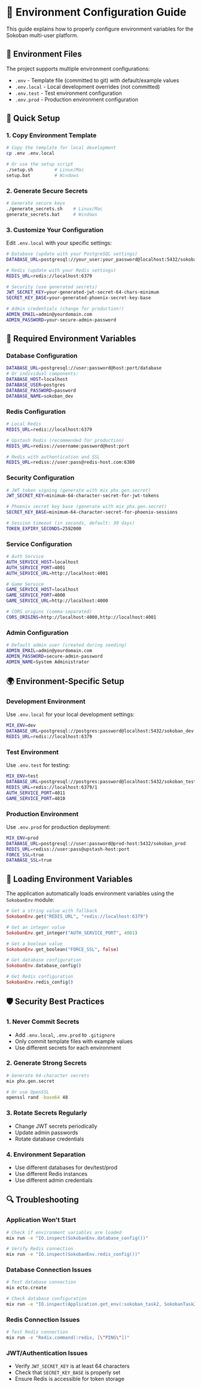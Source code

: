 # 🔐 Environment Configuration Guide

This guide explains how to properly configure environment variables for the Sokoban multi-user platform.

## 📁 Environment Files

The project supports multiple environment configurations:

- `.env` - Template file (committed to git) with default/example values
- `.env.local` - Local development overrides (not committed)
- `.env.test` - Test environment configuration
- `.env.prod` - Production environment configuration

## 🚀 Quick Setup

### 1. Copy Environment Template
```bash
# Copy the template for local development
cp .env .env.local

# Or use the setup script
./setup.sh        # Linux/Mac
setup.bat         # Windows
```

### 2. Generate Secure Secrets
```bash
# Generate secure keys
./generate_secrets.sh    # Linux/Mac
generate_secrets.bat     # Windows
```

### 3. Customize Your Configuration
Edit `.env.local` with your specific settings:

```bash
# Database (update with your PostgreSQL settings)
DATABASE_URL=postgresql://your_user:your_password@localhost:5432/sokoban_dev

# Redis (update with your Redis settings)
REDIS_URL=redis://localhost:6379

# Security (use generated secrets)
JWT_SECRET_KEY=your-generated-jwt-secret-64-chars-minimum
SECRET_KEY_BASE=your-generated-phoenix-secret-key-base

# Admin credentials (change for production!)
ADMIN_EMAIL=admin@yourdomain.com
ADMIN_PASSWORD=your-secure-admin-password
```

## 🔑 Required Environment Variables

### Database Configuration
```bash
DATABASE_URL=postgresql://user:password@host:port/database
# Or individual components:
DATABASE_HOST=localhost
DATABASE_USER=postgres
DATABASE_PASSWORD=password
DATABASE_NAME=sokoban_dev
```

### Redis Configuration
```bash
# Local Redis
REDIS_URL=redis://localhost:6379

# Upstash Redis (recommended for production)
REDIS_URL=rediss://username:password@host:port

# Redis with authentication and SSL
REDIS_URL=rediss://user:pass@redis-host.com:6380
```

### Security Configuration
```bash
# JWT token signing (generate with mix phx.gen.secret)
JWT_SECRET_KEY=minimum-64-character-secret-for-jwt-tokens

# Phoenix secret key base (generate with mix phx.gen.secret)
SECRET_KEY_BASE=minimum-64-character-secret-for-phoenix-sessions

# Session timeout (in seconds, default: 30 days)
TOKEN_EXPIRY_SECONDS=2592000
```

### Service Configuration
```bash
# Auth Service
AUTH_SERVICE_HOST=localhost
AUTH_SERVICE_PORT=4001
AUTH_SERVICE_URL=http://localhost:4001

# Game Service  
GAME_SERVICE_HOST=localhost
GAME_SERVICE_PORT=4000
GAME_SERVICE_URL=http://localhost:4000

# CORS origins (comma-separated)
CORS_ORIGINS=http://localhost:4000,http://localhost:4001
```

### Admin Configuration
```bash
# Default admin user (created during seeding)
ADMIN_EMAIL=admin@yourdomain.com
ADMIN_PASSWORD=secure-admin-password
ADMIN_NAME=System Administrator
```

## 🌍 Environment-Specific Setup

### Development Environment
Use `.env.local` for your local development settings:
```bash
MIX_ENV=dev
DATABASE_URL=postgresql://postgres:password@localhost:5432/sokoban_dev
REDIS_URL=redis://localhost:6379
```

### Test Environment
Use `.env.test` for testing:
```bash
MIX_ENV=test
DATABASE_URL=postgresql://postgres:password@localhost:5432/sokoban_test
REDIS_URL=redis://localhost:6379/1
AUTH_SERVICE_PORT=4011
GAME_SERVICE_PORT=4010
```

### Production Environment
Use `.env.prod` for production deployment:
```bash
MIX_ENV=prod
DATABASE_URL=postgresql://user:password@prod-host:5432/sokoban_prod
REDIS_URL=rediss://user:pass@upstash-host:port
FORCE_SSL=true
DATABASE_SSL=true
```

## 🔧 Loading Environment Variables

The application automatically loads environment variables using the `SokobanEnv` module:

```elixir
# Get a string value with fallback
SokobanEnv.get("REDIS_URL", "redis://localhost:6379")

# Get an integer value
SokobanEnv.get_integer("AUTH_SERVICE_PORT", 4001)

# Get a boolean value
SokobanEnv.get_boolean("FORCE_SSL", false)

# Get database configuration
SokobanEnv.database_config()

# Get Redis configuration
SokobanEnv.redis_config()
```

## 🛡️ Security Best Practices

### 1. Never Commit Secrets
- Add `.env.local`, `.env.prod` to `.gitignore`
- Only commit template files with example values
- Use different secrets for each environment

### 2. Generate Strong Secrets
```bash
# Generate 64-character secrets
mix phx.gen.secret

# Or use OpenSSL
openssl rand -base64 48
```

### 3. Rotate Secrets Regularly
- Change JWT secrets periodically
- Update admin passwords
- Rotate database credentials

### 4. Environment Separation
- Use different databases for dev/test/prod
- Use different Redis instances
- Use different admin credentials


## 🔍 Troubleshooting

### Application Won't Start
```bash
# Check if environment variables are loaded
mix run -e "IO.inspect(SokobanEnv.database_config())"

# Verify Redis connection
mix run -e "IO.inspect(SokobanEnv.redis_config())"
```

### Database Connection Issues
```bash
# Test database connection
mix ecto.create

# Check database configuration
mix run -e "IO.inspect(Application.get_env(:sokoban_task2, SokobanTask2.Repo))"
```

### Redis Connection Issues
```bash
# Test Redis connection
mix run -e "Redix.command(:redix, [\"PING\"])"
```

### JWT/Authentication Issues
- Verify `JWT_SECRET_KEY` is at least 64 characters
- Check that `SECRET_KEY_BASE` is properly set
- Ensure Redis is accessible for token storage
